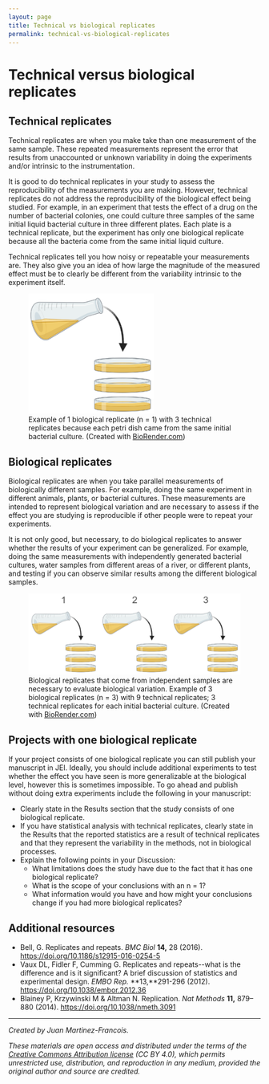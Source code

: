 ```yaml
---
layout: page
title: Technical vs biological replicates
permalink: technical-vs-biological-replicates
---
```


# Technical versus biological replicates



## Technical replicates

Technical replicates are when you make take than one measurement of the same sample. These repeated measurements represent the error that results from unaccounted or unknown variability in doing the experiments and/or intrinsic to the instrumentation. 

It is good to do technical replicates in your study to assess the reproducibility of the measurements you are making. However, technical replicates do not address the reproducibility of the biological effect being studied. For example, in an experiment that tests the effect of a drug on the number of bacterial colonies, one could culture three samples of the same initial liquid bacterial culture in three different plates. Each plate is a technical replicate, but the experiment has only one biological replicate because all the bacteria come from the same initial liquid culture. 

Technical replicates tell you how noisy or repeatable your measurements are. They also give you an idea of how large the magnitude of the measured effect must be to clearly be different from the variability intrinsic to the experiment itself.

<figure>
    <img src="assets/tech-replicates.png"
         width="250"
         alt="Technical replicates example">
    <figcaption>Example of 1 biological replicate (n = 1) with 3 technical replicates because each petri dish came from the same initial bacterial culture. (Created with <a href="https://biorender.com">BioRender.com</a>)</figcaption>
</figure>



## Biological replicates

Biological replicates are when you take parallel measurements of biologically different samples. For example, doing the same experiment in different animals, plants, or bacterial cultures. These measurements are intended to represent biological variation and are necessary to assess if the effect you are studying is reproducible if other people were to repeat your experiments.

It is not only good, but necessary, to do biological replicates to answer whether the results of your experiment can be generalized. For example, doing the same measurements with independently generated bacterial cultures, water samples from different areas of a river, or different plants, and testing if you can observe similar results among the different biological samples.



<figure>
    <img src="assets/bio-replicates.png"
         width="600"
         alt="Biological replicates example">
    <figcaption>Biological replicates that come from independent samples are necessary to evaluate biological variation. Example of 3 biological replicates (n = 3) with 9 technical replicates; 3 technical replicates for each initial bacterial culture. (Created with <a href="https://biorender.com">BioRender.com</a>)</figcaption>
</figure>


## Projects with one biological replicate

If your project consists of one biological replicate you can still publish your manuscript in JEI. Ideally, you should include additional experiments to test whether the effect you have seen is more generalizable at the biological level, however this is sometimes impossible. To go ahead and publish without doing extra experiments include the following in your manuscript:

- Clearly state in the Results section that the study consists of one biological replicate.
- If you have statistical analysis with technical replicates, clearly state in the Results that the reported statistics are a result of technical replicates and that they represent the variability in the methods, not in biological processes.
- Explain the following points in your Discussion:
  - What limitations does the study have due to the fact that it has one biological replicate?
  - What is the scope of your conclusions with an n = 1?
  - What information would you have and how might your conclusions change if you had more biological replicates?



## Additional resources
- Bell, G. Replicates and repeats. *BMC Biol* **14,** 28 (2016). https://doi.org/10.1186/s12915-016-0254-5
- Vaux DL, Fidler F, Cumming G. Replicates and repeats--what is the difference and is it significant? A brief discussion of statistics and experimental design. *EMBO Rep.* **13,**291-296 (2012). https://doi.org/10.1038/embor.2012.36
- Blainey P, Krzywinski M & Altman N.  Replication. *Nat Methods* **11,** 879–880 (2014). https://doi.org/10.1038/nmeth.3091


---
*Created by Juan Martinez-Francois.*

*These materials are open access and distributed under the terms of the [Creative Commons Attribution license](https://creativecommons.org/licenses/by/4.0/) (CC BY 4.0), which permits unrestricted use, distribution, and reproduction in any medium, provided the original author and source are credited.*

